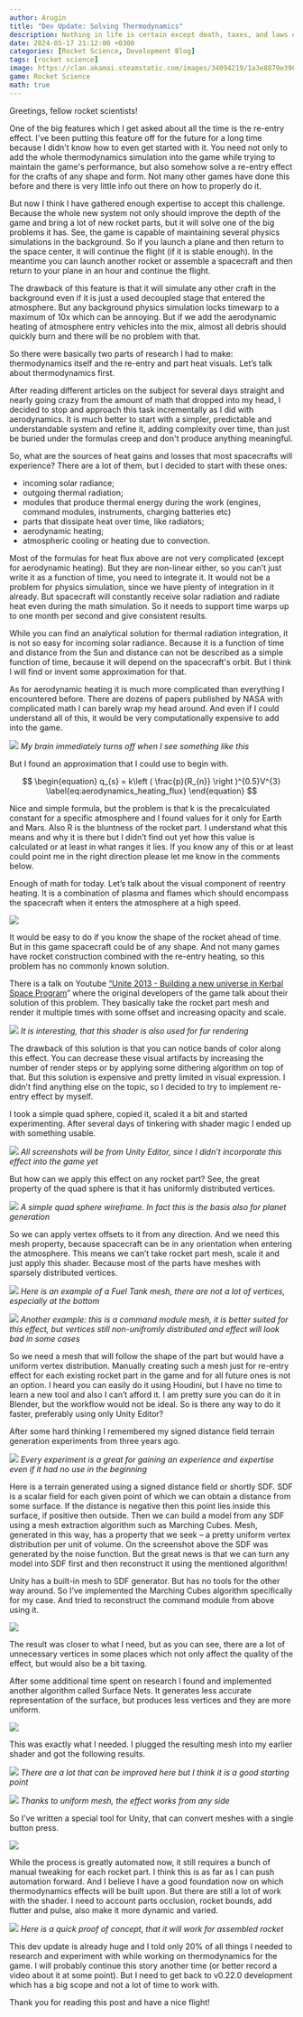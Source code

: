 ```yaml
---
author: Arugin
title: "Dev Update: Solving Thermodynamics"
description: Nothing in life is certain except death, taxes, and laws of thermodynamics
date: 2024-05-17 21:12:00 +0300
categories: [Rocket Science, Development Blog]
tags: [rocket science]
image: https://clan.akamai.steamstatic.com/images/34094219/1a3e8879e3966d6c23bda0d203946c252e093842_400x225.png
game: Rocket Science
math: true
---
```

Greetings, fellow rocket scientists!

One of the big features which I get asked about all the time is the re-entry effect. I've been putting this feature off for the future for a long time because I didn't know how to even get started with it. You need not only to add the whole thermodynamics simulation into the game while trying to maintain the game's performance, but also somehow solve a re-entry effect for the crafts of any shape and form. Not many other games have done this before and there is very little info out there on how to properly do it.

But now I think I have gathered enough expertise to accept this challenge. Because the whole new system not only should improve the depth of the game and bring a lot of new rocket parts, but it will solve one of the big problems it has. See, the game is capable of maintaining several physics simulations in the background. So if you launch a plane and then return to the space center, it will continue the flight (if it is stable enough). In the meantime you can launch another rocket or assemble a spacecraft and then return to your plane in an hour and continue the flight.

The drawback of this feature is that it will simulate any other craft in the background even if it is just a used decoupled stage that entered the atmosphere. But any background physics simulation locks timewarp to a maximum of 10x which can be annoying. But if we add the aerodynamic heating of atmosphere entry vehicles into the mix, almost all debris should quickly burn and there will be no problem with that.

So there were basically two parts of research I had to make: thermodynamics itself and the re-entry and part heat visuals. Let’s talk about thermodynamics first.

After reading different articles on the subject for several days straight and nearly going crazy from the amount of math that dropped into my head, I decided to stop and approach this task incrementally as I did with aerodynamics. It is much better to start with a simpler, predictable and understandable system and refine it, adding complexity over time, than just be buried under the formulas creep and don't produce anything meaningful.

So, what are the sources of heat gains and losses that most spacecrafts will experience? There are a lot of them, but I decided to start with these ones:

- incoming solar radiance;
- outgoing thermal radiation;
- modules that produce thermal energy during the work (engines, command modules, instruments, charging batteries etc)  
- parts that dissipate heat over time, like radiators;  
- aerodynamic heating;  
- atmospheric cooling or heating due to convection.  

Most of the formulas for heat flux above are not very complicated (except for aerodynamic heating). But they are non-linear either, so you can’t just write it as a function of time, you need to integrate it. It would not be a problem for physics simulation, since we have plenty of integration in it already. But spacecraft will constantly receive solar radiation and radiate heat even during the math simulation. So it needs to support time warps up to one month per second and give consistent results.

While you can find an analytical solution for thermal radiation integration, it is not so easy for incoming solar radiance. Because it is a function of time and distance from the Sun and distance can not be described as a simple function of time, because it will depend on the spacecraft's orbit. But I think I will find or invent some approximation for that.

As for aerodynamic heating it is much more complicated than everything I encountered before. There are dozens of papers published by NASA with complicated math I can barely wrap my head around. And even if I could understand all of this, it would be very computationally expensive to add into the game.

![](https://clan.akamai.steamstatic.com/images/34094219/3e06110ca0b5e0ebb5d9beb7b23cc67fbbd7bc13.png)
_My brain immediately turns off when I see something like this_

But I found an approximation that I could use to begin with.

$$
\begin{equation}
  q_{s} = k\left ( \frac{p}{R_{n}} \right )^{0.5}V^{3}
  \label{eq:aerodynamics_heating_flux}
\end{equation}
$$

Nice and simple formula, but the problem is that k is the precalculated constant for a specific atmosphere and I found values for it only for Earth and Mars. Also R is the bluntness of the rocket part. I understand what this means and why it is there but I didn’t find out yet how this value is calculated or at least in what ranges it lies. If you know any of this or at least could point me in the right direction please let me know in the comments below.

Enough of math for today. Let’s talk about the visual component of reentry heating. It is a combination of plasma and flames which should encompass the spacecraft when it enters the atmosphere at a high speed.

![](https://clan.akamai.steamstatic.com/images//34094219/971fa782ec32195fcaca388b4291d6342e72af20.jpg)

It would be easy to do if you know the shape of the rocket ahead of time. But in this game spacecraft could be of any shape. And not many games have rocket construction combined with the re-entry heating, so this problem has no commonly known solution.

There is a talk on Youtube [“Unite 2013 - Building a new universe in Kerbal Space Program](https://www.youtube.co/watch?=mXTxQko-JH0)” where the original developers of the game talk about their solution of this problem. They basically take the rocket part mesh and render it multiple times with some offset and increasing opacity and scale.

![](https://clan.akamai.steamstatic.com/images//34094219/41a67e0c5d923ec68d2f9ac979041e0dfa4f8668.png)
_It is interesting, that this shader is also used for fur rendering_

The drawback of this solution is that you can notice bands of color along this effect. You can decrease these visual artifacts by increasing the number of render steps or by applying some dithering algorithm on top of that. But this solution is expensive and pretty limited in visual expression. I didn't find anything else on the topic, so I decided to try to implement re-entry effect by myself.

I took a simple quad sphere, copied it, scaled it a bit and started experimenting. After several days of tinkering with shader magic I ended up with something usable.

![](https://clan.akamai.steamstatic.com/images//34094219/6629f4dadeef952386b367ec77f690d19d3f58cd.png)
_All screenshots will be from Unity Editor, since I didn’t incorporate this effect into the game yet_

But how can we apply this effect on any rocket part? See, the great property of the quad sphere is that it has uniformly distributed vertices.

![](https://clan.akamai.steamstatic.com/images//34094219/c43bdbcc60400ec7e4e6467bb0a6beb1944ac165.png)
_A simple quad sphere wireframe. In fact this is the basis also for planet generation_

So we can apply vertex offsets to it from any direction. And we need this mesh property, because spacecraft can be in any orientation when entering the atmosphere. This means we can’t take rocket part mesh, scale it and just apply this shader. Because most of the parts have meshes with sparsely distributed vertices.

![](https://clan.akamai.steamstatic.com/images//34094219/17b19d61bb4bc67343a74807f33510e8c8952031.png)
_Here is an example of a Fuel Tank mesh, there are not a lot of vertices, especially at the bottom_

![](https://clan.akamai.steamstatic.com/images//34094219/5115256b9cbd8f6cd2ab64da49575102a7212198.png)
_Another example: this is a command module mesh, it is better suited for this effect, but vertices still non-unifromly distributed and effect will look bad in some cases_

So we need a mesh that will follow the shape of the part but would have a uniform vertex distribution. Manually creating such a mesh just for re-entry effect for each existing rocket part in the game and for all future ones is not an option. I heard you can easily do it using Houdini, but I have no time to learn a new tool and also I can’t afford it. I am pretty sure you can do it in Blender, but the workflow would not be ideal. So is there any way to do it faster, preferably using only Unity Editor?

After some hard thinking I remembered my signed distance field terrain generation experiments from three years ago.

![](https://clan.akamai.steamstatic.com/images//34094219/4c117e115bd75a692f2063efdc813d6803b17bb8.jpg)
_Every experiment is a great for gaining an experience and expertise even if it had no use in the beginning_

Here is a terrain generated using a signed distance field or shortly SDF. SDF is a scalar field for each given point of which we can obtain a distance from some surface. If the distance is negative then this point lies inside this surface, if positive then outside. Then we can build a model from any SDF using a mesh extraction algorithm such as Marching Cubes. Mesh, generated in this way, has a property that we seek – a pretty uniform vertex distribution per unit of volume. On the screenshot above the SDF was generated by the noise function. But the great news is that we can turn any model into SDF first and then reconstruct it using the mentioned algorithm!

Unity has a built-in mesh to SDF generator. But has no tools for the other way around. So I’ve implemented the Marching Cubes algorithm specifically for my case. And tried to reconstruct the command module from above using it.

![](https://clan.akamai.steamstatic.com/images//34094219/e495453adb8e901f4e2322ea6413284ffa6dc6ba.png)

The result was closer to what I need, but as you can see, there are a lot of unnecessary vertices in some places which not only affect the quality of the effect, but would also be a bit taxing.

After some additional time spent on research I found and implemented another algorithm called Surface Nets. It generates less accurate representation of the surface, but produces less vertices and they are more uniform.

![](https://clan.akamai.steamstatic.com/images//34094219/c12c0a3bc3c115c91e100c4b38b693bf206a0877.png)

This was exactly what I needed. I plugged the resulting mesh into my earlier shader and got the following results.

![](https://clan.akamai.steamstatic.com/images//34094219/7e7efff77f70373b8d0d532de16ac45907d2455b.png)
_There are a lot that can be improved here but I think it is a good starting point_

![](https://clan.akamai.steamstatic.com/images//34094219/69aba7b368922f62e6ddbb6823761a4794f813df.png)
_Thanks to uniform mesh, the effect works from any side_

So I’ve written a special tool for Unity, that can convert meshes with a single button press.

![](https://clan.akamai.steamstatic.com/images//34094219/7544529b31979180cc1abd34df763201a9a13236.png)

While the process is greatly automated now, it still requires a bunch of manual tweaking for each rocket part. I think this is as far as I can push automation forward. And I believe I have a good foundation now on which thermodynamics effects will be built upon. But there are still a lot of work with the shader. I need to account parts occlusion, rocket bounds, add flutter and pulse, also make it more dynamic and varied.

![](https://clan.akamai.steamstatic.com/images//34094219/c3ae68eda2e44f46a3e6f2bcf7ebd84e61a1a50a.png)
_Here is a quick proof of concept, that it will work for assembled rocket_

This dev update is already huge and I told only 20% of all things I needed to research and experiment with while working on thermodynamics for the game. I will probably continue this story another time (or better record a video about it at some point). But I need to get back to v0.22.0 development which has a big scope and not a lot of time to work with.

Thank you for reading this post and have a nice flight!
